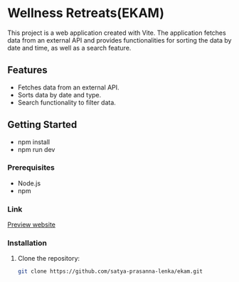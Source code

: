 # Wellness Retreats(EKAM)

This project is a web application created with Vite. The application fetches data from an external API and provides functionalities for sorting the data by date and time, as well as a search feature.

## Features

- Fetches data from an external API.
- Sorts data by date and type.
- Search functionality to filter data.

## Getting Started
- npm install
- npm run dev
### Prerequisites

- Node.js
- npm

### Link
[Preview website](https://ekam-wellness.netlify.app/)

### Installation

1. Clone the repository:
   ```bash
   git clone https://github.com/satya-prasanna-lenka/ekam.git
